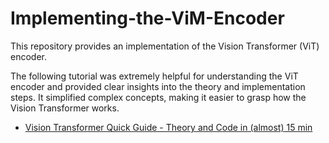 # Implementing-the-ViM-Encoder

This repository provides an implementation of the Vision Transformer (ViT) encoder.

The following tutorial was extremely helpful for understanding the ViT encoder and provided clear insights into the theory and implementation steps. It simplified complex concepts, making it easier to grasp how the Vision Transformer works. 
- [Vision Transformer Quick Guide - Theory and Code in (almost) 15 min](https://www.youtube.com/watch?v=j3VNqtJUoz0)
